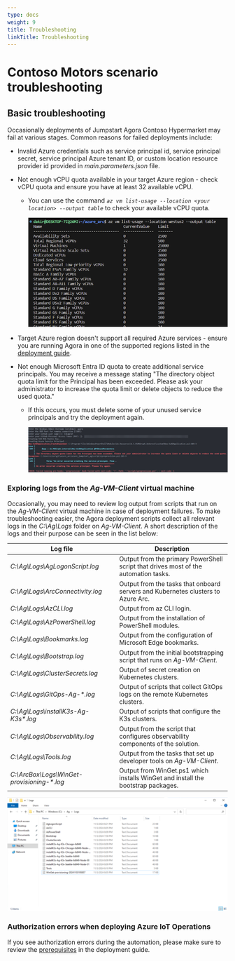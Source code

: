 ```yaml
---
type: docs
weight: 9
title: Troubleshooting
linkTitle: Troubleshooting
---
```


# Contoso Motors scenario troubleshooting

## Basic troubleshooting

Occasionally deployments of Jumpstart Agora Contoso Hypermarket may fail at various stages. Common reasons for failed deployments include:

- Invalid Azure credentials such as service principal id, service principal secret, service principal Azure tenant ID, or custom location resource provider id provided in _main.parameters.json_ file.

- Not enough vCPU quota available in your target Azure region - check vCPU quota and ensure you have at least 32 available vCPU.
  - You can use the command *`az vm list-usage --location <your location> --output table`* to check your available vCPU quota.

    ![Screenshot showing az vm list-usage](./img/az_vm_list_usage.png)

- Target Azure region doesn't support all required Azure services - ensure you are running Agora in one of the supported regions listed in the [deployment guide](../deployment/).

- Not enough Microsoft Entra ID quota to create additional service principals. You may receive a message stating "The directory object quota limit for the Principal has been exceeded. Please ask your administrator to increase the quota limit or delete objects to reduce the used quota."
  - If this occurs, you must delete some of your unused service principals and try the deployment again.

    ![Screenshot showing not enough Entra quota for new service principals](./img/aad_quota_exceeded.png)

### Exploring logs from the _Ag-VM-Client_ virtual machine

Occasionally, you may need to review log output from scripts that run on the _Ag-VM-Client_ virtual machine in case of deployment failures. To make troubleshooting easier, the Agora deployment scripts collect all relevant logs in the _C:\Ag\Logs_ folder on _Ag-VM-Client_. A short description of the logs and their purpose can be seen in the list below:

| Log file | Description |
| ------- | ----------- |
| _C:\Ag\Logs\AgLogonScript.log_ | Output from the primary PowerShell script that drives most of the automation tasks. |
| _C:\Ag\Logs\ArcConnectivity.log_ | Output from the tasks that onboard servers and Kubernetes clusters to Azure Arc. |
| _C:\Ag\Logs\AzCLI.log_ | Output from az CLI login. |
| _C:\Ag\Logs\AzPowerShell.log_ | Output from the installation of PowerShell modules. |
| _C:\Ag\Logs\Bookmarks.log_ | Output from the configuration of Microsoft Edge bookmarks. |
| _C:\Ag\Logs\Bootstrap.log_ | Output from the initial bootstrapping script that runs on _Ag-VM-Client_. |
| _C:\Ag\Logs\ClusterSecrets.log_ | Output of secret creation on Kubernetes clusters. |
| _C:\Ag\Logs\GitOps-Ag-*.log_ | Output of scripts that collect GitOps logs on the remote Kubernetes clusters. |
| _C:\Ag\Logs\installK3s-Ag-K3s*.log_ | Output of scripts that configure the K3s clusters. |
| _C:\Ag\Logs\Observability.log_ | Output from the script that configures observability components of the solution. |
| _C:\Ag\Logs\Tools.log_ | Output from the tasks that set up developer tools on _Ag-VM-Client_. |
| _C:\ArcBox\Logs\WinGet-provisioning-*.log_ | Output from WinGet.ps1 which installs WinGet and install the bootstrap packages. |

  ![Screenshot showing Agora logs folder on AG-Client](./img/logs_folder.png)

### Authorization errors when deploying Azure IoT Operations

If you see authorization errors during the automation, please make sure to review the [prerequisites](../deployment/#prerequisites) in the deployment guide.
